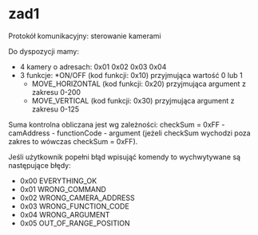 # zad1


Protokół komunikacyjny: sterowanie kamerami

Do dyspozycji mamy:
- 4 kamery o adresach: 0x01 0x02 0x03 0x04
- 3 funkcje:
  *ON/OFF (kod funkcji: 0x10) przyjmująca wartość 0 lub 1
  * MOVE_HORIZONTAL (kod funkcji: 0x20) przyjmująca argument z zakresu 0-200
  * MOVE_VERTICAL (kod funkcji: 0x30) przyjmująca argument z zakresu 0-125

Suma kontrolna obliczana jest wg zależności: checkSum = 0xFF - camAddress - functionCode - argument
(jeżeli checkSum wychodzi poza zakres to wówczas checkSum = 0xFF).

Jeśli użytkownik popełni błąd wpisująć komendy to wychwytywane są następujące błędy:
- 0x00	EVERYTHING_OK
- 0x01	WRONG_COMMAND
- 0x02	WRONG_CAMERA_ADDRESS
- 0x03	WRONG_FUNCTION_CODE
- 0x04	WRONG_ARGUMENT
- 0x05    OUT_OF_RANGE_POSITION
